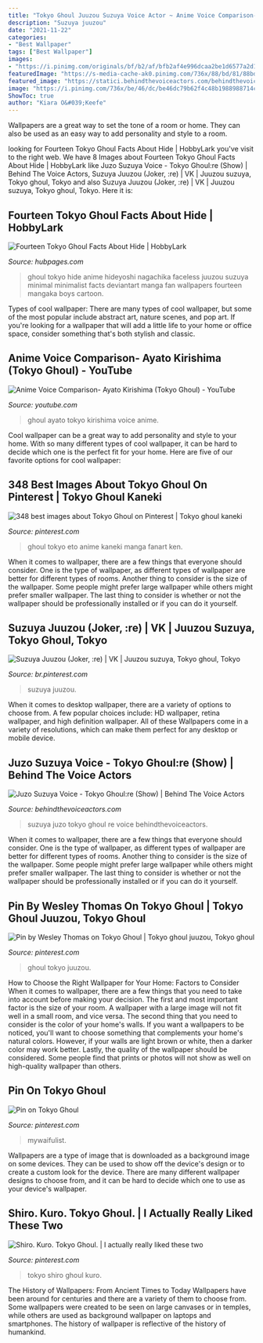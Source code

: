 ```yaml
---
title: "Tokyo Ghoul Juuzou Suzuya Voice Actor ~ Anime Voice Comparison- Ayato Kirishima (tokyo Ghoul)"
description: "Suzuya juuzou"
date: "2021-11-22"
categories:
- "Best Wallpaper"
tags: ["Best Wallpaper"]
images:
- "https://i.pinimg.com/originals/bf/b2/af/bfb2af4e996dcaa2be1d6577a2d174c3.jpg"
featuredImage: "https://s-media-cache-ak0.pinimg.com/736x/88/bd/81/88bd815bdd45a0f7efacc3cb7309ff67.jpg"
featured_image: "https://statici.behindthevoiceactors.com/behindthevoiceactors/_img/chars/juzo-suzuya--20.6.jpg"
image: "https://i.pinimg.com/736x/be/46/dc/be46dc79b62f4c48b1988988714cb7f3--tokyo-ghoul.jpg"
ShowToc: true
author: "Kiara O&#039;Keefe"
---
```



Wallpapers are a great way to set the tone of a room or home. They can also be used as an easy way to add personality and style to a room.

	

		
looking for Fourteen Tokyo Ghoul Facts About Hide | HobbyLark you've visit to the right web. We have 8 Images about Fourteen Tokyo Ghoul Facts About Hide | HobbyLark like Juzo Suzuya Voice - Tokyo Ghoul:re (Show) | Behind The Voice Actors, Suzuya Juuzou (Joker, :re) | VK | Juuzou suzuya, Tokyo ghoul, Tokyo and also Suzuya Juuzou (Joker, :re) | VK | Juuzou suzuya, Tokyo ghoul, Tokyo. Here it is:
		
    
## Fourteen Tokyo Ghoul Facts About Hide | HobbyLark

<img loading=lazy src="https://usercontent1.hubstatic.com/12887512_f1024.jpg" onerror="this.onerror=null;this.src='https://tse3.mm.bing.net/th?id=OIP.8cXXu1kDHN6ma_GTFan0sQHaEK&amp;pid=15.1';" alt="Fourteen Tokyo Ghoul Facts About Hide | HobbyLark">

_Source: hubpages.com_

>ghoul tokyo hide anime hideyoshi nagachika faceless juuzou suzuya minimal minimalist facts deviantart manga fan wallpapers fourteen mangaka boys cartoon. 

	

Types of cool wallpaper:
There are many types of cool wallpaper, but some of the most popular include abstract art, nature scenes, and pop art. If you're looking for a wallpaper that will add a little life to your home or office space, consider something that's both stylish and classic.

    
## Anime Voice Comparison- Ayato Kirishima (Tokyo Ghoul) - YouTube

<img loading=lazy src="https://i.ytimg.com/vi/h8-tLn2ltuI/maxresdefault.jpg" onerror="this.onerror=null;this.src='https://tse2.mm.bing.net/th?id=OIP.vEISYqOQtcxvXkLcIHoZvAHaEK&amp;pid=15.1';" alt="Anime Voice Comparison- Ayato Kirishima (Tokyo Ghoul) - YouTube">

_Source: youtube.com_

>ghoul ayato tokyo kirishima voice anime. 

	

Cool wallpaper can be a great way to add personality and style to your home. With so many different types of cool wallpaper, it can be hard to decide which one is the perfect fit for your home. Here are five of our favorite options for cool wallpaper: 

    
## 348 Best Images About Tokyo Ghoul On Pinterest | Tokyo Ghoul Kaneki

<img loading=lazy src="https://s-media-cache-ak0.pinimg.com/736x/88/bd/81/88bd815bdd45a0f7efacc3cb7309ff67.jpg" onerror="this.onerror=null;this.src='https://tse3.mm.bing.net/th?id=OIP.2NIEXlIXN4TwdDEAUtRSdgHaKl&amp;pid=15.1';" alt="348 best images about Tokyo Ghoul on Pinterest | Tokyo ghoul kaneki">

_Source: pinterest.com_

>ghoul tokyo eto anime kaneki manga fanart ken. 

	

When it comes to wallpaper, there are a few things that everyone should consider. One is the type of wallpaper, as different types of wallpaper are better for different types of rooms. Another thing to consider is the size of the wallpaper. Some people might prefer large wallpaper while others might prefer smaller wallpaper. The last thing to consider is whether or not the wallpaper should be professionally installed or if you can do it yourself.

    
## Suzuya Juuzou (Joker, :re) | VK | Juuzou Suzuya, Tokyo Ghoul, Tokyo

<img loading=lazy src="https://i.pinimg.com/736x/52/2e/fa/522efaaef4cf5c2c7720addc56facb1c.jpg" onerror="this.onerror=null;this.src='https://tse1.mm.bing.net/th?id=OIP.vPfPBR8UOahMge0Tu4vO4AAAAA&amp;pid=15.1';" alt="Suzuya Juuzou (Joker, :re) | VK | Juuzou suzuya, Tokyo ghoul, Tokyo">

_Source: br.pinterest.com_

>suzuya juuzou. 

	

When it comes to desktop wallpaper, there are a variety of options to choose from. A few popular choices include: HD wallpaper, retina wallpaper, and high definition wallpaper. All of these Wallpapers come in a variety of resolutions, which can make them perfect for any desktop or mobile device. 

    
## Juzo Suzuya Voice - Tokyo Ghoul:re (Show) | Behind The Voice Actors

<img loading=lazy src="https://statici.behindthevoiceactors.com/behindthevoiceactors/_img/chars/juzo-suzuya--20.6.jpg" onerror="this.onerror=null;this.src='https://tse4.mm.bing.net/th?id=OIP.pEaw2xBSDkY8IVvJnlAW1QAAAA&amp;pid=15.1';" alt="Juzo Suzuya Voice - Tokyo Ghoul:re (Show) | Behind The Voice Actors">

_Source: behindthevoiceactors.com_

>suzuya juzo tokyo ghoul re voice behindthevoiceactors. 

	

When it comes to wallpaper, there are a few things that everyone should consider. One is the type of wallpaper, as different types of wallpaper are better for different types of rooms. Another thing to consider is the size of the wallpaper. Some people might prefer large wallpaper while others might prefer smaller wallpaper. The last thing to consider is whether or not the wallpaper should be professionally installed or if you can do it yourself.

    
## Pin By Wesley Thomas On Tokyo Ghoul | Tokyo Ghoul Juuzou, Tokyo Ghoul

<img loading=lazy src="https://i.pinimg.com/736x/be/46/dc/be46dc79b62f4c48b1988988714cb7f3--tokyo-ghoul.jpg" onerror="this.onerror=null;this.src='https://tse3.mm.bing.net/th?id=OIP.gaWp2dYYG6gBb16E_7btDAHaDn&amp;pid=15.1';" alt="Pin by Wesley Thomas on Tokyo Ghoul | Tokyo ghoul juuzou, Tokyo ghoul">

_Source: pinterest.com_

>ghoul tokyo juuzou. 

	

How to Choose the Right Wallpaper for Your Home: Factors to Consider
When it comes to wallpaper, there are a few things that you need to take into account before making your decision. The first and most important factor is the size of your room. A wallpaper with a large image will not fit well in a small room, and vice versa. 
The second thing that you need to consider is the color of your home's walls. If you want a wallpapers to be noticed, you'll want to choose something that complements your home's natural colors. However, if your walls are light brown or white, then a darker color may work better. 
Lastly, the quality of the wallpaper should be considered. Some people find that prints or photos will not show as well on high-quality wallpaper than others.

    
## Pin On Tokyo Ghoul

<img loading=lazy src="https://i.pinimg.com/originals/bf/b2/af/bfb2af4e996dcaa2be1d6577a2d174c3.jpg" onerror="this.onerror=null;this.src='https://tse4.mm.bing.net/th?id=OIP.j1S6kqT71x-DM_gj0BTIxAAAAA&amp;pid=15.1';" alt="Pin on Tokyo Ghoul">

_Source: pinterest.com_

>mywaifulist. 

	

Wallpapers are a type of image that is downloaded as a background image on some devices. They can be used to show off the device's design or to create a custom look for the device. There are many different wallpaper designs to choose from, and it can be hard to decide which one to use as your device's wallpaper.

    
## Shiro. Kuro. Tokyo Ghoul. | I Actually Really Liked These Two

<img loading=lazy src="https://s-media-cache-ak0.pinimg.com/600x315/b0/b4/04/b0b4048c2299997e796d3279136eacc7.jpg" onerror="this.onerror=null;this.src='https://tse3.mm.bing.net/th?id=OIP.EWiUPRQGc-z75pt9n0xAdwHaD4&amp;pid=15.1';" alt="Shiro. Kuro. Tokyo Ghoul. | I actually really liked these two">

_Source: pinterest.com_

>tokyo shiro ghoul kuro. 

	

The History of Wallpapers: From Ancient Times to Today
Wallpapers have been around for centuries and there are a variety of them to choose from. Some wallpapers were created to be seen on large canvases or in temples, while others are used as background wallpaper on laptops and smartphones. The history of wallpaper is reflective of the history of humankind.

